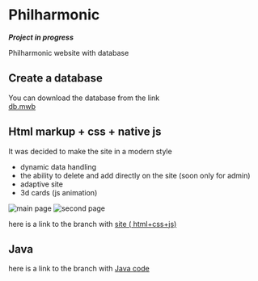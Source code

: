 # Philharmonic
***Project in progress***

Philharmonic website with database
## Сreate a database
You can download the database from the link </br>
[db.mwb](https://github.com/marina57678/coursework_database/blob/main/coursework.mwb)

## Html markup + css + native js
It was decided to make the site in a modern style
- dynamic data handling
- the ability to delete and add directly on the site (soon only for admin)
- adaptive site 
- 3d cards (js animation)

![main page](https://i.imgur.com/PkoALD7.png)
![second page](https://i.imgur.com/VPvFTCl.png)

here is a link  to the branch with [site ( html+css+js)](https://github.com/marina57678/coursework_database/tree/main/coursworksite/src)

## Java
here is a link  to the branch with [Java code](https://github.com/marina57678/coursework_database/tree/main/main/java/kpi/iasa/marinahw)